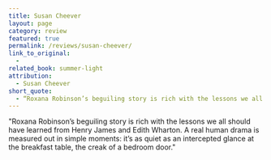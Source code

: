 ```yaml
---
title: Susan Cheever
layout: page
category: review
featured: true
permalink: /reviews/susan-cheever/
link_to_original:
  - 
related_book: summer-light
attribution:
  - Susan Cheever
short_quote:
  - “Roxana Robinson’s beguiling story is rich with the lessons we all should have learned from Henry James and Edith Wharton."
---
```

 "Roxana Robinson’s beguiling story is rich with the lessons we all should have learned from Henry James and Edith Wharton. A real human drama is measured out in simple moments: it’s as quiet as an intercepted glance at the breakfast table, the creak of a bedroom door."

